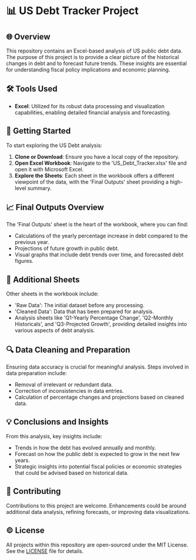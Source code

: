 # 📊 US Debt Tracker Project

## 🌐 Overview

This repository contains an Excel-based analysis of US public debt data. The purpose of this project is to provide a clear picture of the historical changes in debt and to forecast future trends. These insights are essential for understanding fiscal policy implications and economic planning.

## 🛠️ Tools Used

- **Excel**: Utilized for its robust data processing and visualization capabilities, enabling detailed financial analysis and forecasting.

## 🚀 Getting Started

To start exploring the US Debt analysis:

1. **Clone or Download**: Ensure you have a local copy of the repository.
2. **Open Excel Workbook**: Navigate to the 'US_Debt_Tracker.xlsx' file and open it with Microsoft Excel.
3. **Explore the Sheets**: Each sheet in the workbook offers a different viewpoint of the data, with the 'Final Outputs' sheet providing a high-level summary.

## 📈 Final Outputs Overview

The 'Final Outputs' sheet is the heart of the workbook, where you can find:

- Calculations of the yearly percentage increase in debt compared to the previous year.
- Projections of future growth in public debt.
- Visual graphs that include debt trends over time, and forecasted debt figures.

## 📑 Additional Sheets

Other sheets in the workbook include:

- 'Raw Data': The initial dataset before any processing.
- 'Cleaned Data': Data that has been prepared for analysis.
- Analysis sheets like 'Q1-Yearly Percentage Change', 'Q2-Monthly Historicals', and 'Q3-Projected Growth', providing detailed insights into various aspects of debt analysis.

## 🔍 Data Cleaning and Preparation

Ensuring data accuracy is crucial for meaningful analysis. Steps involved in data preparation include:

- Removal of irrelevant or redundant data.
- Correction of inconsistencies in data entries.
- Calculation of percentage changes and projections based on cleaned data.

## 💡 Conclusions and Insights

From this analysis, key insights include:

- Trends in how the debt has evolved annually and monthly.
- Forecast on how the public debt is expected to grow in the next few years.
- Strategic insights into potential fiscal policies or economic strategies that could be advised based on historical data.

## 🤝 Contributing

Contributions to this project are welcome. Enhancements could be around additional data analysis, refining forecasts, or improving data visualizations.

## ©️ License

All projects within this repository are open-sourced under the MIT License. See the [LICENSE](LICENSE.md) file for details.


